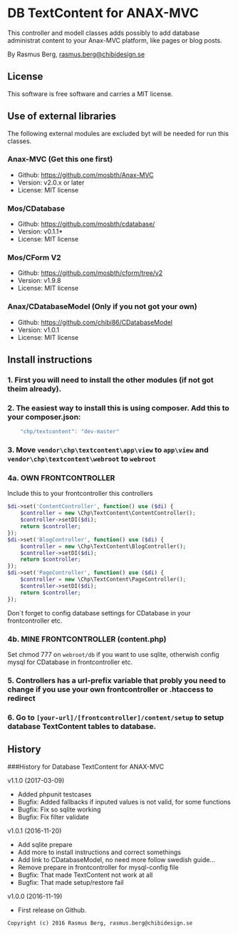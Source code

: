 DB TextContent for ANAX-MVC
===========================

This controller and modell classes adds possibly to add database administrat content to your Anax-MVC platform, like pages or blog posts.

By Rasmus Berg, rasmus.berg@chibidesign.se


License
------------------

This software is free software and carries a MIT license.


Use of external libraries
-----------------------------------

The following external modules are excluded byt will be needed for run this classes.

### Anax-MVC (Get this one first)
* Github: https://github.com/mosbth/Anax-MVC
* Version: v2.0.x or later
* License: MIT license

### Mos/CDatabase
* Github: https://github.com/mosbth/cdatabase/
* Version: v0.1.1*
* License: MIT license

### Mos/CForm V2
* Github: https://github.com/mosbth/cform/tree/v2
* Version: v1.9.8
* License: MIT license

### Anax/CDatabaseModel (Only if you not got your own)
* Github: https://github.com/chibi86/CDatabaseModel
* Version: v1.0.1
* License: MIT license

Install instructions
--------------------

### 1. First you will need to install the other modules (if not got theim already). 

### 2. The easiest way to install this is using composer. Add this to your composer.json: 

```javascript
    "chp/textcontent": "dev-master"
```

### 3. Move `vendor\chp\textcontent\app\view` to `app\view` and `vendor\chp\textcontent\webroot` to `webroot`

### 4a. OWN FRONTCONTROLLER

Include this to your frontcontroller this controllers 

```php
$di->set('ContentController', function() use ($di) {
    $controller = new \Chp\TextContent\ContentController();
    $controller->setDI($di);
    return $controller;
});
$di->set('BlogController', function() use ($di) {
    $controller = new \Chp\TextContent\BlogController();
    $controller->setDI($di);
    return $controller;
});
$di->set('PageController', function() use ($di) {
    $controller = new \Chp\TextContent\PageController();
    $controller->setDI($di);
    return $controller;
});
```

Don`t forget to config database settings for CDatabase in your frontcontroller etc.

### 4b. MINE FRONTCONTROLLER (content.php)

Set chmod 777 on `webroot/db` if you want to use sqlite, otherwish config mysql for CDatabase in frontcontroller etc.

### 5. Controllers has a url-prefix variable that probly you need to change if you use your own frontcontroller or .htaccess to redirect

### 6. Go to `[your-url]/[frontcontroller]/content/setup` to setup database TextContent tables to database. 


History
-----------------------------------

###History for Database TextContent for ANAX-MVC 

v1.1.0 (2017-03-09)

* Added phpunit testcases
* Bugfix: Added fallbacks if inputed values is not valid, for some functions
* Bugfix: Fix so sqlite working
* Bugfix: Fix filter validate

v1.0.1 (2016-11-20)

* Add sqlite prepare
* Add more to install instructions and correct somethings
* Add link to CDatabaseModel, no need more follow swedish guide...
* Remove prepare in frontcontroller for mysql-config file
* Bugfix: That made TextContent not work at all
* Bugfix: That made setup/restore fail

v1.0.0 (2016-11-19)

* First release on Github.



```
Copyright (c) 2016 Rasmus Berg, rasmus.berg@chibidesign.se
```
